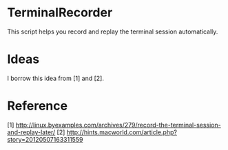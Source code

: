 TerminalRecorder
================

This script helps you record and replay the terminal session automatically.

Ideas
================
I borrow this idea from [1] and [2].

Reference
================
[1] http://linux.byexamples.com/archives/279/record-the-terminal-session-and-replay-later/
[2] http://hints.macworld.com/article.php?story=20120507163311559
